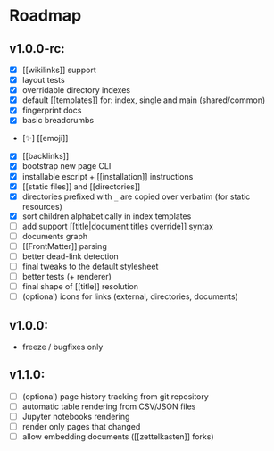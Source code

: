 # Roadmap

## v1.0.0-rc:

  - [x] [[wikilinks]] support
  - [x] layout tests
  - [x] overridable directory indexes
  - [x] default [[templates]] for: index, single and main (shared/common)
  - [x] fingerprint docs
  - [x] basic breadcrumbs
  - [:sparkles:] [[emoji]]
  - [x] [[backlinks]]
  - [x] bootstrap new page CLI
  - [x] installable escript + [[installation]] instructions
  - [x] [[static files]] and [[directories]]
  - [x] directories prefixed with `_` are copied over verbatim (for static
    resources)
  - [x] sort children alphabetically in index templates
  - [ ] add support [[title|document titles override]] syntax
  - [ ] documents graph
  - [ ] [[FrontMatter]] parsing
  - [ ] better dead-link detection
  - [ ] final tweaks to the default stylesheet
  - [ ] better tests (+ renderer)
  - [ ] final shape of [[title]] resolution
  - [ ] (optional) icons for links (external, directories, documents)

## v1.0.0:

  - freeze / bugfixes only

## v1.1.0:

  - [ ] (optional) page history tracking from git repository
  - [ ] automatic table rendering from CSV/JSON files
  - [ ] Jupyter notebooks rendering
  - [ ] render only pages that changed
  - [ ] allow embedding documents ([[zettelkasten]] forks)
